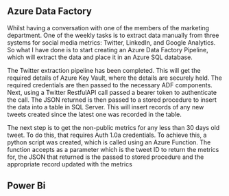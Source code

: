 ## Azure Data Factory

Whilst having a conversation with one of the members of the marketing department.  One of the weekly tasks is to extract data manually from three systems for social media metrics: Twitter, LinkedIn, and Google Analytics.  So what I have done is to start creating an Azure Data Factory Pipeline, which will extract the data and place it in an Azure SQL database.

The Twitter extraction pipeline has been completed. This will get the required details of Azure Key Vault, where the details are securely held.  The required credentials are then passed to the necessary ADF components. Next, using a Twitter RestfulAPI call passed a bearer token to authenticate the call.  The JSON returned is then passed to a stored procedure to insert the data into a table in SQL Server.  This will insert records of any new tweets created since the latest one was recorded in the table.

The next step is to get the non-public metrics for any less than 30 days old tweet.  To do this, that requires Auth 1.0a credentials.  To achieve this, a python script was created, which is called using an Azure Function.  The function accepts as a parameter which is the tweet ID to return the metrics for, the JSON that returned is the passed to stored procedure and the appropriate record updated with the metrics

## Power Bi 

